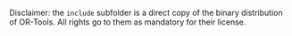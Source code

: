 Disclaimer: the `include` subfolder is a direct copy of the binary distribution of OR-Tools. All rights go to them as mandatory for their license.
